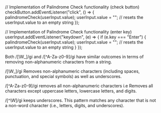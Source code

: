 // Implementation of Palindrome Check functionality (check button)
checkButton.addEventListener("click", () => {
  palindromeCheck(userInput.value);
  userInput.value = ""; // resets the userInput.value to an empty string
});

// Implementation of Palindrome Check functionality (enter key)
userInput.addEventListener("keydown", (e) => {
  if (e.key === "Enter") {
    palindromeCheck(userInput.value);
    userInput.value = ""; // resets the userInput.value to an empty string
  }
});

Both /[\W_]/gi and /[^A-Za-z0-9]/gi have similar outcomes in terms of removing non-alphanumeric characters from a string.

/[\W_]/gi Removes non-alphanumeric characters (including spaces, punctuation, and special symbols) as well as underscores.

/[^A-Za-z0-9]/gi removes all non-alphanumeric characters i.e Removes all characters except uppercase letters, lowercase letters, and digits.

/[^\W]/gi keeps underscores. This pattern matches any character that is not a non-word character (i.e., letters, digits, and underscores).
